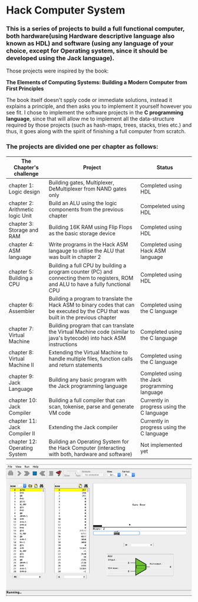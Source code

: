 # Hack Computer System
### This is a series of projects to build a full functional computer, both hardware(using Hardware descriptive language also known as HDL) and software (using any language of your choice, except for Operating system, since it should be developed using the Jack language).
Those projects were inspired by the book:

**The Elements of Computing Systems: Building a Modern Computer from First Principles**

The book itself doesn't spply code or immediate solutions, instead it explains a principle, and then asks you to implement it yourself however you see fit.
I chose to implement the software projects in the **C programming language**, since that will allow me to implement all the data-structure required by those projects (such as hash-maps, trees, stacks, tries etc.) and thus, it goes along with the spirit of finishing a full computer from scratch.


### The projects are divided one per chapter as follows:

|The Chapter's challenge|Project|Status|
|----|-----|-------|
|chapter 1: Logic design|Building gates, Multiplexer, DeMultiplexer from NAND gates only |Completed using HDL|
|chapter 2: Arithmetic logic Unit|Build an ALU using the logic components from the previous chapter|Compeleted using HDL|
|chapter 3: Storage and RAM|Building 16K RAM using Flip Flops as the basic storage device |Completed using HDL|
|chapter 4: ASM language|Write programs in the Hack ASM langauge to utilise the ALU that was built in chapter 2  |Completed using Hack ASM language|
|chapter 5: Building a CPU|Building a full CPU by building a program counter (PC) and connecting them to registers, ROM and ALU to have a fully functional CPU|Completed using HDL|
|chapter 6: Assembler|Building a program to translate the Hack ASM to binary codes that can be executed by the CPU that was built in the previous chapter|Completed using the C language|
|chapter 7: Virtual Machine|Building program that can translate the Virtual Machine code (similar to java's bytecode) into hack ASM instructions |Completed using the C language|
|chapter 8: Virtual Machine II| Extending the Virtual Machine to handle multiple files, function calls and return statements|Completed using the C language|
|chapter 9: Jack Language|Building any basic program with the Jack programming language|Completed using the Jack programming language|
|chapter 10: Jack Compiler|Building a full compiler that can scan, tokenise, parse and generate VM code|Currently in progress using the C language|
|chapter 11: Jack Compiler II|Extending the Jack compiler|Currently in progress using the C language|
|chapter 12: Operating System|Building an Operating System for the Hack Computer (interacting with both, hardware and software) |Not implemented yet|

![The CPU executing Pong](assets/CPU_PONG_Image.jpg "The CPU Executing Pong")

